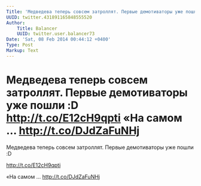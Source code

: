 ```yaml
---
Title: 'Медведева теперь совсем затроллят. Первые демотиваторы уже пошли :D  http://t.co/E12cH9qpti  «На самом … http://t.co/DJdZaFuNHj'
UUID: twitter.431891165848555520
Author:
    Title: Balancer
    UUID: twitter.user.balancer73
Date: 'Sat, 08 Feb 2014 00:44:12 +0400'
Type: Post
Markup: Text
---
```


# Медведева теперь совсем затроллят. Первые демотиваторы уже пошли :D  http://t.co/E12cH9qpti  «На самом … http://t.co/DJdZaFuNHj

Медведева теперь совсем затроллят. Первые демотиваторы уже
пошли :D

http://t.co/E12cH9qpti

«На самом … http://t.co/DJdZaFuNHj